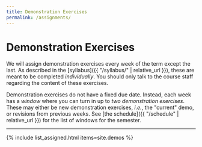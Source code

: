 ```yaml
---
title: Demonstration Exercises
permalink: /assignments/
---
```


# Demonstration Exercises

We will assign demonstration exercises every week of the term except the last.
As described in the [syllabus]({{ "/syllabus/" | relative_url }}), these are meant to be completed *individually*.
You should only talk to the course staff regarding the content of these exercises.

Demonstration exercises do not have a fixed due date.
Instead, each week has a *window* where you can turn in up to *two demonstration exercises*.
These may either be new demonstration exercises, *i.e.*, the "current" demo, or revisions from previous weeks.
See [the schedule]({{ "/schedule" | relative_url }}) for the list of windows for the semester.

---

{% include list_assigned.html items=site.demos %}
